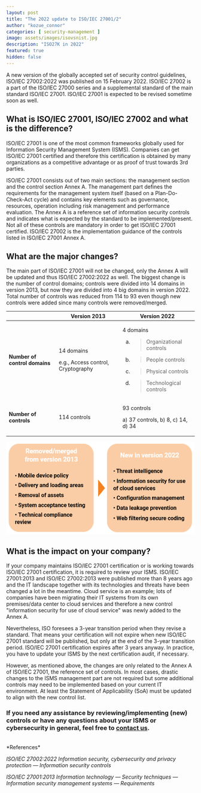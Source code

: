 ```yaml
---
layout: post
title: "The 2022 update to ISO/IEC 27001/2"
author: "kozue_connor"
categories: [ security-management ]
image: assets/images/isovsnist.jpg
description: "ISO27K in 2022"
featured: true
hidden: false
---
```


A new version of the globally accepted set of security control
guidelines, ISO/IEC 27002:2022 was published on 15 February 2022.
ISO/IEC 27002 is a part of the ISO/IEC 27000 series and a supplemental
standard of the main standard ISO/IEC 27001. ISO/IEC 27001 is expected
to be revised sometime soon as well.

## What is ISO/IEC 27001, ISO/IEC 27002 and what is the difference?

ISO/IEC 27001 is one of the most common frameworks globally used for
Information Security Management System (ISMS). Companies can get ISO/IEC
27001 certified and therefore this certification is obtained by many
organizations as a competitive advantage or as proof of trust towards
3rd parties.

ISO/IEC 27001 consists out of two main sections: the management section
and the control section Annex A. The management part defines the
requirements for the management system itself (based on a
Plan-Do-Check-Act cycle) and contains key elements such as governance,
resources, operation including risk management and performance
evaluation. The Annex A is a reference set of information security
controls and indicates what is expected by the standard to be
implemented/present. Not all of these controls are mandatory in order to
get ISO/IEC 27001 certified. ISO/IEC 27002 is the implementation
guidance of the controls listed in ISO/IEC 27001 Annex A.

## What are the major changes?

The main part of ISO/IEC 27001 will not be changed, only the Annex A will be updated and thus ISO/IEC 27002:2022 as well. The biggest change is the number of control domains; controls were divided into 14 domains in version 2013, but now they are divided into 4 big domains in version 2022. Total number of controls was reduced from 114 to 93 even though new controls were added since many controls were removed/merged.

<table>
<thead>
<tr class="header">
<th></th>
<th>Version 2013</th>
<th>Version 2022</th>
</tr>
</thead>
<tbody>
<tr class="odd">
<td><strong>Number of control domains</strong></td>
<td><p>14 domains</p>
<p>e.g., Access control, Cryptography</p></td>
<td><p>4 domains</p>
<ol type="a">
<li><blockquote>
<p>Organizational controls</p>
</blockquote></li>
<li><blockquote>
<p>People controls</p>
</blockquote></li>
<li><blockquote>
<p>Physical controls</p>
</blockquote></li>
<li><blockquote>
<p>Technological controls</p>
</blockquote></li>
</ol></td>
</tr>
<tr class="even">
<td><strong>Number of controls</strong></td>
<td>114 controls</td>
<td><p>93 controls</p>
<p>a) 37 controls, b) 8, c) 14, d) 34</p></td>
</tr>
</tbody>
</table>

![Controls](..\assets\images\Posts\ISO2022\Controls.PNG)

## What is the impact on your company?

If your company maintains ISO/IEC 27001 certification or is working
towards ISO/IEC 27001 certification, it is required to review your ISMS.
ISO/IEC 27001:2013 and ISO/IEC 27002:2013 were published more than 8
years ago and the IT landscape together with its technologies and
threats have been changed a lot in the meantime. Cloud service is an
example; lots of companies have been migrating their IT systems from its
own premises/data center to cloud services and therefore a new control
"information security for use of cloud service" was newly added to the
Annex A.

Nevertheless, ISO foresees a 3-year transition period when they revise a
standard. That means your certification will not expire when new ISO/IEC
27001 standard will be published, but only at the end of the 3-year
transition period. ISO/IEC 27001 certification expires after 3 years
anyway. In practice, you have to update your ISMS by the next
certification audit, if necessary.

However, as mentioned above, the changes are only related to the Annex A
of ISO/IEC 27001, the reference set of controls. In most cases, drastic
changes to the ISMS management part are not required but some additional
controls may need to be implemented based on your current IT
environment. At least the Statement of Applicability (SoA) must be
updated to align with the new control list.

### If you need any assistance by reviewing/implementing (new) controls or have any questions about your ISMS or cybersecurity in general, feel free to [contact us](https://www.ordina.be/diensten/security-and-privacy/).

<br>
*References*

*ISO/IEC 27002:2022 Information security, cybersecurity and privacy
protection — Information security controls*

*ISO/IEC 27001:2013 Information technology — Security techniques —
Information security management systems — Requirements*
